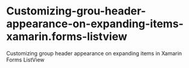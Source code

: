 # Customizing-grou-header-appearance-on-expanding-items-xamarin.forms-listview
Customizing group header appearance on expanding items in Xamarin Forms ListView 
